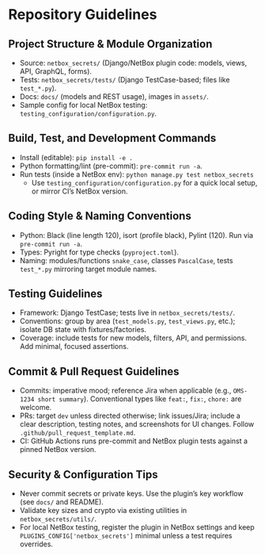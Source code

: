 # Repository Guidelines

## Project Structure & Module Organization
- Source: `netbox_secrets/` (Django/NetBox plugin code: models, views, API, GraphQL, forms).
- Tests: `netbox_secrets/tests/` (Django TestCase-based; files like `test_*.py`).
- Docs: `docs/` (models and REST usage), images in `assets/`.
- Sample config for local NetBox testing: `testing_configuration/configuration.py`.

## Build, Test, and Development Commands
- Install (editable): `pip install -e .`
- Python formatting/lint (pre-commit): `pre-commit run -a`.
- Run tests (inside a NetBox env): `python manage.py test netbox_secrets`
  - Use `testing_configuration/configuration.py` for a quick local setup, or mirror CI’s NetBox version.

## Coding Style & Naming Conventions
- Python: Black (line length 120), isort (profile black), Pylint (120). Run via `pre-commit run -a`.
- Types: Pyright for type checks (`pyproject.toml`).
- Naming: modules/functions `snake_case`, classes `PascalCase`, tests `test_*.py` mirroring target module names.

## Testing Guidelines
- Framework: Django TestCase; tests live in `netbox_secrets/tests/`.
- Conventions: group by area (`test_models.py`, `test_views.py`, etc.); isolate DB state with fixtures/factories.
- Coverage: include tests for new models, filters, API, and permissions. Add minimal, focused assertions.

## Commit & Pull Request Guidelines
- Commits: imperative mood; reference Jira when applicable (e.g., `OMS-1234 short summary`). Conventional types like `feat:`, `fix:`, `chore:` are welcome.
- PRs: target `dev` unless directed otherwise; link issues/Jira; include a clear description, testing notes, and screenshots for UI changes. Follow `.github/pull_request_template.md`.
- CI: GitHub Actions runs pre-commit and NetBox plugin tests against a pinned NetBox version.

## Security & Configuration Tips
- Never commit secrets or private keys. Use the plugin’s key workflow (see `docs/` and README).
- Validate key sizes and crypto via existing utilities in `netbox_secrets/utils/`.
- For local NetBox testing, register the plugin in NetBox settings and keep `PLUGINS_CONFIG['netbox_secrets']` minimal unless a test requires overrides.
